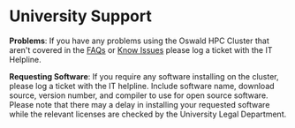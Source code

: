 # University Support

**Problems**: If you have any problems using the Oswald HPC Cluster that aren't covered in the [FAQs](faqs.md) or [Know Issues](known-issues.md) please log a ticket with the IT Helpline.

**Requesting Software**: If you require any software installing on the cluster, please log a ticket with the IT helpline. Include software name, download source, version number, and compiler to use for open source software. Please note that there may a delay in installing your requested software while the relevant licenses are checked by the University Legal Department.
